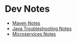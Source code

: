 # Dev Notes

* [Maven Notes](https://github.com/navrwork/dev-notes/blob/main/maven/README.md)
* [Java Troubleshooting Notes](https://github.com/navrwork/dev-notes/blob/main/java_troubleshoot/README.md)
* [Microservices Notes](https://github.com/navrwork/dev-notes/tree/main/microservices_notes#readme)
